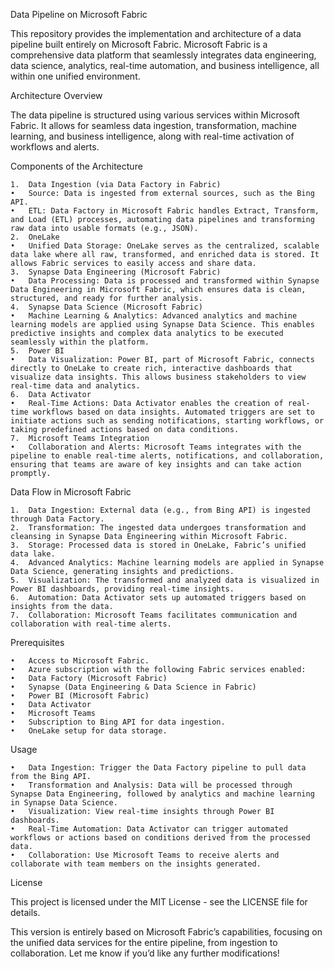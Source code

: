 Data Pipeline on Microsoft Fabric

This repository provides the implementation and architecture of a data pipeline built entirely on Microsoft Fabric. Microsoft Fabric is a comprehensive data platform that seamlessly integrates data engineering, data science, analytics, real-time automation, and business intelligence, all within one unified environment.

Architecture Overview

The data pipeline is structured using various services within Microsoft Fabric. It allows for seamless data ingestion, transformation, machine learning, and business intelligence, along with real-time activation of workflows and alerts.

Components of the Architecture

	1.	Data Ingestion (via Data Factory in Fabric)
	•	Source: Data is ingested from external sources, such as the Bing API.
	•	ETL: Data Factory in Microsoft Fabric handles Extract, Transform, and Load (ETL) processes, automating data pipelines and transforming raw data into usable formats (e.g., JSON).
	2.	OneLake
	•	Unified Data Storage: OneLake serves as the centralized, scalable data lake where all raw, transformed, and enriched data is stored. It allows Fabric services to easily access and share data.
	3.	Synapse Data Engineering (Microsoft Fabric)
	•	Data Processing: Data is processed and transformed within Synapse Data Engineering in Microsoft Fabric, which ensures data is clean, structured, and ready for further analysis.
	4.	Synapse Data Science (Microsoft Fabric)
	•	Machine Learning & Analytics: Advanced analytics and machine learning models are applied using Synapse Data Science. This enables predictive insights and complex data analytics to be executed seamlessly within the platform.
	5.	Power BI
	•	Data Visualization: Power BI, part of Microsoft Fabric, connects directly to OneLake to create rich, interactive dashboards that visualize data insights. This allows business stakeholders to view real-time data and analytics.
	6.	Data Activator
	•	Real-Time Actions: Data Activator enables the creation of real-time workflows based on data insights. Automated triggers are set to initiate actions such as sending notifications, starting workflows, or taking predefined actions based on data conditions.
	7.	Microsoft Teams Integration
	•	Collaboration and Alerts: Microsoft Teams integrates with the pipeline to enable real-time alerts, notifications, and collaboration, ensuring that teams are aware of key insights and can take action promptly.

Data Flow in Microsoft Fabric

	1.	Data Ingestion: External data (e.g., from Bing API) is ingested through Data Factory.
	2.	Transformation: The ingested data undergoes transformation and cleansing in Synapse Data Engineering within Microsoft Fabric.
	3.	Storage: Processed data is stored in OneLake, Fabric’s unified data lake.
	4.	Advanced Analytics: Machine learning models are applied in Synapse Data Science, generating insights and predictions.
	5.	Visualization: The transformed and analyzed data is visualized in Power BI dashboards, providing real-time insights.
	6.	Automation: Data Activator sets up automated triggers based on insights from the data.
	7.	Collaboration: Microsoft Teams facilitates communication and collaboration with real-time alerts.

Prerequisites

	•	Access to Microsoft Fabric.
	•	Azure subscription with the following Fabric services enabled:
	•	Data Factory (Microsoft Fabric)
	•	Synapse (Data Engineering & Data Science in Fabric)
	•	Power BI (Microsoft Fabric)
	•	Data Activator
	•	Microsoft Teams
	•	Subscription to Bing API for data ingestion.
	•	OneLake setup for data storage.

Usage

	•	Data Ingestion: Trigger the Data Factory pipeline to pull data from the Bing API.
	•	Transformation and Analysis: Data will be processed through Synapse Data Engineering, followed by analytics and machine learning in Synapse Data Science.
	•	Visualization: View real-time insights through Power BI dashboards.
	•	Real-Time Automation: Data Activator can trigger automated workflows or actions based on conditions derived from the processed data.
	•	Collaboration: Use Microsoft Teams to receive alerts and collaborate with team members on the insights generated.

License

This project is licensed under the MIT License - see the LICENSE file for details.

This version is entirely based on Microsoft Fabric’s capabilities, focusing on the unified data services for the entire pipeline, from ingestion to collaboration. Let me know if you’d like any further modifications!